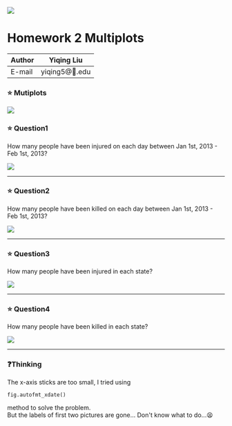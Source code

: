 ![](https://ws1.sinaimg.cn/large/006tNbRwly1fvh52el4t8j307u08utb5.jpg)
# Homework 2 Multiplots

|Author|Yiqing Liu|
|---|---
|E-mail|yiqing5@:corn:.edu

### :star: Mutiplots
![](https://ws2.sinaimg.cn/large/006tNbRwly1fvh4f12a75j31kw0y5mzc.jpg)



### :star: Question1
How many people have been injured on each day between Jan 1st, 2013 - Feb 1st, 2013?

![](https://ws1.sinaimg.cn/large/006tNbRwly1fvh0wa8bmij30rs0goaa9.jpg)

****
### :star: Question2
How many people have been killed on each day between Jan 1st, 2013 - Feb 1st, 2013?

![](https://ws2.sinaimg.cn/large/006tNbRwly1fvh0wt833wj30rs0gomxc.jpg)
****
### :star: Question3
How many people have been injured in each state?

![](https://ws4.sinaimg.cn/large/006tNbRwly1fvh0wwrcglj30rs0godgh.jpg)
****
### :star: Question4
How many people have been killed in each state?

![](https://ws4.sinaimg.cn/large/006tNbRwly1fvh0x0fv3bj30rs0goq3k.jpg)
****

### :question:Thinking
The x-axis sticks are too small, I tried using <pre><code>fig.autofmt_xdate()</code></pre> method to solve the problem.  
But the labels of first two pictures are gone... Don't know what to do...:tired_face:


